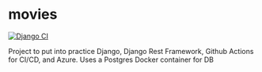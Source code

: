 # movies

[![Django CI](https://github.com/pipilacha/movies/actions/workflows/django.yml/badge.svg)](https://github.com/pipilacha/movies/actions/workflows/django.yml)

Project to put into practice Django, Django Rest Framework, Github Actions for CI/CD, and Azure.
Uses a Postgres Docker container for DB
